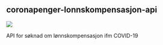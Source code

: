 ## coronapenger-lonnskompensasjon-api

![](https://github.com/navikt/coronapenger-lonnskompensasjon-api/workflows/master/badge.svg)

API for søknad om lønnskompensasjon ifm COVID-19

